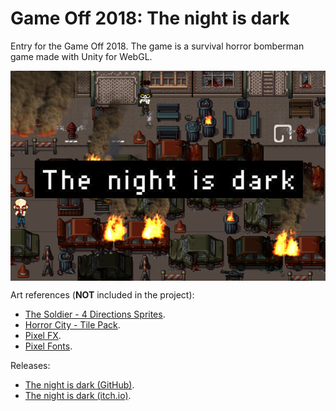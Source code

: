 # Game Off 2018: The night is dark

Entry for the Game Off 2018. The game is a survival horror bomberman game made with Unity for WebGL.

<p align="center"><img align="center" src="the_night_is_dark.jpg"></p>

Art references (<strong>NOT</strong> included in the project):
* [The Soldier - 4 Directions Sprites](https://assetstore.unity.com/packages/2d/characters/the-soldier-4-directions-sprites-94136).
* [Horror City - Tile Pack](https://vexedenigma.itch.io/horror-city-tile-pack).
* [Pixel FX](https://assetstore.unity.com/packages/vfx/particles/fire-explosions/pixel-fx-41545).
* [Pixel Fonts](https://assetstore.unity.com/packages/2d/fonts/pixel-fonts-113588).

Releases:
* [The night is dark (GitHub)](https://adcimon.github.io/the-night-is-dark/).
* [The night is dark (itch.io)](https://adcimon.itch.io/the-night-is-dark).
